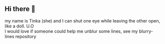 ## Hi there 👋
my name is Tinka (she) and I can shut one eye while leaving the other open, like a doll. U.O<br>
I would love if someone could help me unblur some lines, see my blurry-lines repository


<!--
**TinkaHilal/TinkaHilal** is a ✨ _special_ ✨ repository because its `README.md` (this file) appears on your GitHub profile.

Here are some ideas to get you started:

- 🔭 I’m currently working on ...
- 🌱 I’m currently learning ...
- 👯 I’m looking to collaborate on ...
- 🤔 I’m looking for help with ...
- 💬 Ask me about ...
- 📫 How to reach me: ...
- 😄 Pronouns: ...
- ⚡ Fun fact: ...
-->
